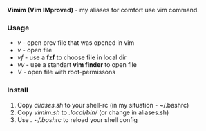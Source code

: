 **Vimim (Vim IMproved)** - my aliases for comfort use vim command.

### Usage

- *v* - open prev file that was opened in vim
- *v <path>* - open file 
- *vf* - use a **fzf** to choose file in local dir
- *vv* - use a standart **vim finder** to open file
- *V* - open file with root-permissons

### Install

1. Copy *aliases.sh* to your shell-rc (in my situation - ~/.bashrc)
2. Copy *vimim.sh* to *.local/bin/* (or change in aliases.sh)
3. Use *. ~/.bashrc* to reload your shell config

